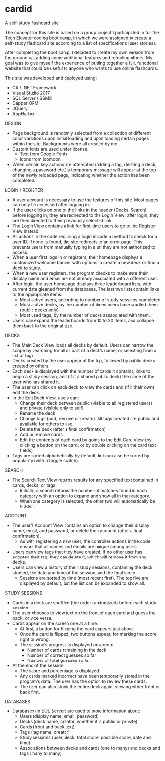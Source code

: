 # cardid
A self-study flashcard site

The concept for this site is based on a group project I participated in for the Tech Elevator coding boot camp, in which we were assigned to create a self-study flashcard site according to a list of specifications (user stories).

After completing the boot camp, I decided to create my own version from the ground up, adding some additional features and
retooling others. My goal was to give myself the experience of putting together a full, functional website that could be useful
to anyone who wants to use online flashcards.

This site was developed and deployed using:
- C# / .NET Framework
- Visual Studio 2017
- SQL Server / SSMS
- Dapper ORM
- JQuery
- AppHarbor

DESIGN
- Page background is randomly selected from a collection of different color variations upon initial loading and upon loading certain pages within the site. Backgrounds were all created by me.
- Custom fonts are used under license:
  - Text from Google Fonts
  - Icons from Icomoon
- When certain key actions are attempted (adding a tag, deleting a deck, changing a password etc.) a temporary message will appear at the top of the newly reloaded page, indicating whether the action has been completed.

LOGIN / REGISTER
- A user account is necessary to use the features of this site. Most pages can only be accessed after logging in.
- If the user clicks on one of the links in the header (Decks, Search) before logging in, they are redirected to the Login View; after login, they are then directed to their previously selected link.
- The Login View contains a link for first-time users to go to the Register View instead.
- All actions in the code requiring a login include a method to check for a user ID. If none is found, the site redirects to an error page. This prevents users from manually typing in a url they are not authorized to access.
- When a user first logs in or registers, their homepage displays a customized welcome banner with options to create a new deck or find a deck to study.
- When a new user registers, the program checks to make sure their display name and email are not already associated with a different user.
- After login, the user homepage displays three leaderboard lists, with current data gleaned from the databases. The last two lists contain links to the appropriate items:
  - Most active users, according to number of study sessions completed
  - Most active decks, by the number of times users have studied them (public decks only)
  - Most used tags, by the number of decks asssociated with them.
- Users can expand the leaderboards from 10 to 20 items, and collapse them back to the original size.

DECKS
- The Main Deck View loads all decks by default. Users can narrow the scope by searching for all or part of a deck’s name, or selecting from a list of tags.
- Decks created by the user appear at the top, followed by public decks created by others.
- Each deck is displayed with the number of cards it contains, links to begin a study session,  and (if it a shared public deck) the name of the user who has shared it.
- The user can click on each deck to view the cards and (if it their own) edit the deck.
- In the Edit Deck View, users can:
  - Change their deck between public (visible to all registered users) and private (visible only to self)
  - Rename the deck
  - Change tags (add, remove or create). All tags created are public and available for others to use.
  - Delete the deck (after a final confirmation)
  - Add or remove cards
  - Edit the contents of each card by going to the Edit Card View (by clicking a button on the card, or by double clicking on the card text fields)
- Tags are sorted alphabetically by default, but can also be sorted by popularity (with a toggle switch).

SEARCH
- The Search Text View returns results for any specified text contained in cards, decks, or tags.
  - Initially, a search returns the number of matches found in each category with an option to expand and show all in that category.
  - When one category is selected, the other two will automatically be hidden.

ACCOUNT
- The user’s Account View contains an option to change their display name, email, and password, or delete their account (after a final confirmation).
  - As with registering a new user, the controller actions in the code ensure that all names and emails are unique among users.
- Users can view tags that they have created. If no other user has adopted their tag, they can delete it, which will remove it from any decks.
- Users can view a history of their study sessions, containing the deck studied, the date and time of the session, and the final score.
  - Sessions are sorted by time (most recent first). The top five are displayed by default, but the list can be expanded to show all.

STUDY SESSIONS
- Cards in a deck are shuffled (the order randomized) before each study session.
- The user chooses to view text on the front of each card and guess the back, or vice versa.
- Cards appear on the screen one at a time.
  - At first, a button for flipping the card appears just above.
  - Once the card is flipped, two buttons appear, for marking the score right or wrong.
  - The session’s progress is displayed onscreen:
    - Number of cards remaining in the deck
    - Number of correct guesses so far
    - Number of total guesses so far
- At the end of the session:
  - The score and percentage is displayed.
  - Any cards marked incorrect have been temporarily stored in the program’s data. The user has the option to review these cards.
  - The user can also study the entire deck again, viewing either front or back first.
      
DATABASES
- Databases (in SQL Server) are used to store information about:
  - Users (display name, email, password)
  - Decks (deck name, creator, whether it is public or private)
  - Cards (front and back text)
  - Tags (tag name, creator)
  - Study sessions (user, deck, total score, possible score, date and time)
  - Associations between decks and cards (one to many) and decks and tags (many to many)

